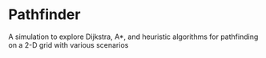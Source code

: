 # Pathfinder
A simulation to explore Dijkstra, A*, and heuristic algorithms for pathfinding on a 2-D grid with various scenarios

